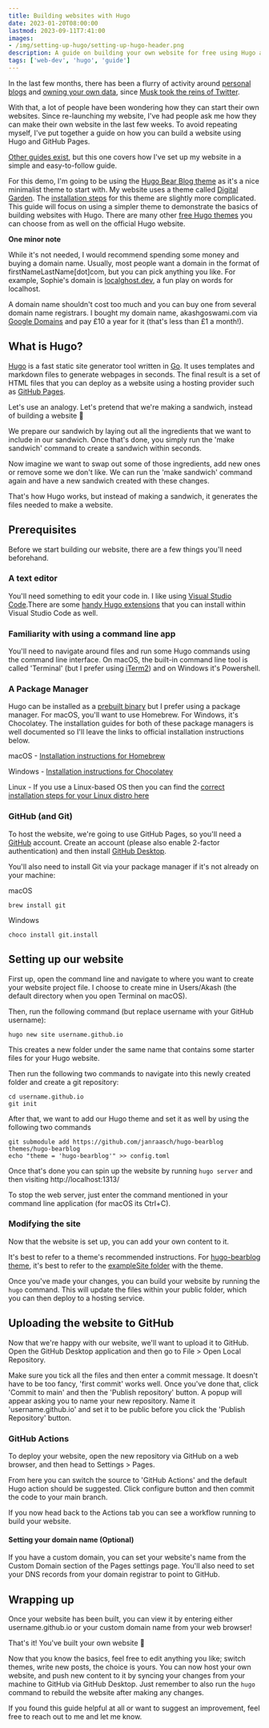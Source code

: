 ```yaml
---
title: Building websites with Hugo
date: 2023-01-20T08:00:00
lastmod: 2023-09-11T7:41:00
images: 
- /img/setting-up-hugo/setting-up-hugo-header.png
description: A guide on building your own website for free using Hugo and Github Pages.
tags: ['web-dev', 'hugo', 'guide']
---
```


In the last few months, there has been a flurry of activity around [personal blogs](https://www.theverge.com/23513418/bring-back-personal-blogging) and [owning your own data](https://www.brycewray.com/posts/2022/11/own-your-stuff/), since [Musk took the reins of Twitter](https://www.theverge.com/23551060/elon-musk-twitter-takeover-layoffs-workplace-salute-emoji).

With that, a lot of people have been wondering how they can start their own websites. Since re-launching my website, I've had people ask me how they can make their own website in the last few weeks. To avoid repeating myself, I've put together a guide on how you can build a website using Hugo and GitHub Pages.

[Other guides exist](https://kinsta.com/blog/hugo-static-site/), but this one covers how I've set up my website in a simple and easy-to-follow guide.

For this demo, I'm going to be using the [Hugo Bear Blog theme](https://github.com/janraasch/hugo-bearblog) as it's a nice minimalist theme to start with. My website uses a theme called [Digital Garden](https://github.com/apvarun/digital-garden-hugo-theme). The [installation steps](https://digital-garden-hugo-theme.vercel.app/articles/installation/) for this theme are slightly more complicated. This guide will focus on using a simpler theme to demonstrate the basics of building websites with Hugo. There are many other [free Hugo themes](https://themes.gohugo.io/) you can choose from as well on the official Hugo website. 

**One minor note**

While it's not needed, I would recommend spending some money and buying a domain name. Usually, most people want a domain in the format of firstNameLastName[dot]com, but you can pick anything you like. For example, Sophie's domain is [localghost.dev](https://localghost.dev/), a fun play on words for localhost. 

A domain name shouldn't cost too much and you can buy one from several domain name registrars. I bought my domain name, akashgoswami.com via [Google Domains](https://domains.google/) and pay £10 a year for it (that's less than £1 a month!).

## What is Hugo?
[Hugo](https://gohugo.io/) is a fast static site generator tool written in [Go](https://go.dev/). It uses templates and markdown files to generate webpages in seconds. The final result is a set of HTML files that you can deploy as a website using a hosting provider such as [GitHub Pages](https://pages.github.com/).

Let's use an analogy. Let's pretend that we're making a sandwich, instead of building a website 🥪

We prepare our sandwich by laying out all the ingredients that we want to include in our sandwich. Once that's done, you simply run the 'make sandwich' command to create a sandwich within seconds.

Now imagine we want to swap out some of those ingredients, add new ones or remove some we don't like. We can run the 'make sandwich' command again and have a new sandwich created with these changes.

That's how Hugo works, but instead of making a sandwich, it generates the files needed to make a website.

## Prerequisites

Before we start building our website, there are a few things you'll need beforehand.

### A text editor

You'll need something to edit your code in. I like using [Visual Studio Code](https://code.visualstudio.com/).There are some [handy Hugo extensions](https://gohugo.io/tools/editors/#visual-studio-code) that you can install within Visual Studio Code as well.

### Familiarity with using a command line app

You'll need to navigate around files and run some Hugo commands using the command line interface. On macOS, the built-in command line tool is called 'Terminal' (but I prefer using [iTerm2](https://iterm2.com/)) and on Windows it's Powershell. 

### A Package Manager

Hugo can be installed as a [prebuilt binary](https://gohugo.io/installation/) but I prefer using a package manager. For macOS, you'll want to use Homebrew. For Windows, it's Chocolatey. The installation guides for both of these package managers is well documented so I'll leave the links to official installation instructions below.

macOS - [Installation instructions for Homebrew](https://brew.sh/)

Windows - [Installation instructions for Chocolatey](https://chocolatey.org/install)

Linux - If you use a Linux-based OS then you can find the [correct installation steps for your Linux distro here](https://gohugo.io/installation/linux/)

### GitHub (and Git)

To host the website, we're going to use GitHub Pages, so you'll need a [GitHub](https://github.com/) account. Create an account (please also enable 2-factor authentication) and then install [GitHub Desktop](https://desktop.github.com/).

You'll also need to install Git via your package manager if it's not already on your machine:

macOS

```
brew install git
```

Windows

```
choco install git.install
```

## Setting up our website

First up, open the command line and navigate to where you want to create your website project file. I choose to create mine in Users/Akash (the default directory when you open Terminal on macOS). 

Then, run the following command (but replace username with your GitHub username):

```
hugo new site username.github.io
```

This creates a new folder under the same name that contains some starter files for your Hugo website.

Then run the following two commands to navigate into this newly created folder and create a git repository:

```
cd username.github.io
git init
```

After that, we want to add our Hugo theme and set it as well by using the following two commands

```
git submodule add https://github.com/janraasch/hugo-bearblog themes/hugo-bearblog
echo "theme = 'hugo-bearblog'" >> config.toml
```

Once that's done you can spin up the website by running `hugo server` and then visiting http://localhost:1313/

To stop the web server, just enter the command mentioned in your command line application (for macOS its Ctrl+C).

### Modifying the site

Now that the website is set up, you can add your own content to it. 

It's best to refer to a theme's recommended instructions. For [hugo-bearblog theme](https://github.com/janraasch/hugo-bearblog/), it's best to refer to the [exampleSite folder](https://github.com/janraasch/hugo-bearblog/tree/master/exampleSite) with the theme.

Once you've made your changes, you can build your website by running the `hugo` command. This will update the files within your public folder, which you can then deploy to a hosting service.

## Uploading the website to GitHub

Now that we're happy with our website, we'll want to upload it to GitHub. Open the GitHub Desktop application and then go to File > Open Local Repository. 

Make sure you tick all the files and then enter a commit message. It doesn't have to be too fancy, 'first commit' works well. Once you've done that, click 'Commit to main' and then the 'Publish repository' button. A popup will appear asking you to name your new repository. Name it 'username.github.io' and set it to be public before you click the 'Publish Repository' button.

### GitHub Actions

To deploy your website, open the new repository via GitHub on a web browser, and then head to Settings > Pages. 

From here you can switch the source to 'GitHub Actions' and the default Hugo action should be suggested. Click configure button and then commit the code to your main branch.

If you now head back to the Actions tab you can see a workflow running to build your website.

#### Setting your domain name (Optional)

If you have a custom domain, you can set your website's name from the Custom Domain section of the Pages settings page. You'll also need to set your DNS records from your domain registrar to point to GitHub. 

## Wrapping up

Once your website has been built, you can view it by entering either username.github.io or your custom domain name from your web browser!

That's it! You've built your own website 🎉

Now that you know the basics, feel free to edit anything you like; switch themes, write new posts, the choice is yours. You can now host your own website, and push new content to it by syncing your changes from your machine to GitHub via GitHub Desktop. Just remember to also run the `hugo` command to rebuild the website after making any changes.

If you found this guide helpful at all or want to suggest an improvement, feel free to reach out to me and let me know.